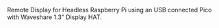 Remote Display for Headless Raspberry Pi using an USB connected Pico with Waveshare 1.3" Display HAT. 
